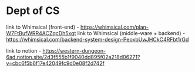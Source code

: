 # Dept of CS
link to Whimsical (front-end) - https://whimsical.com/plan-W7FtBufWRR4ACZqcDh5xqt
link to Whimsical (middle-ware + backend) - https://whimsical.com/backend-system-design-PeoxbUwJHCkC4RFbt1rGd

link to notion - https://western-dungeon-6ad.notion.site/2d3f555b1f9040dd895f02a218d06271?v=cbc6f5b6f17e42049fc9d0e08f2d742f

